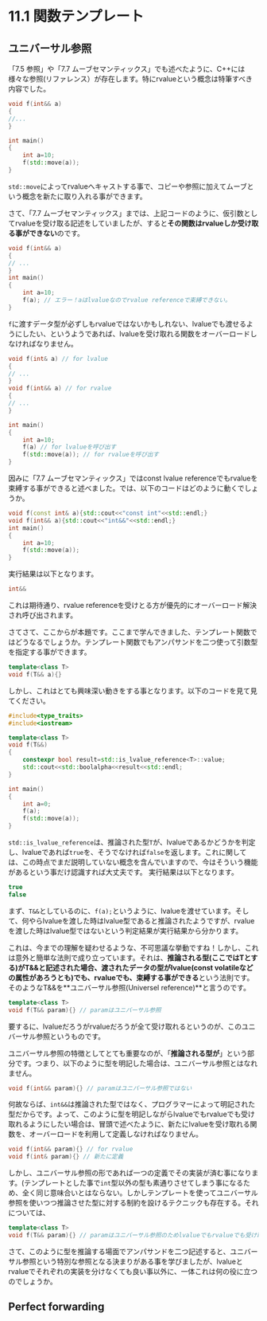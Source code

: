 # 11.1 関数テンプレート

## ユニバーサル参照
「7.5 参照」や「7.7 ムーブセマンティックス」でも述べたように、C++には様々な参照(リファレンス）が存在します。特にrvalueという概念は特筆すべき内容でした。
```cpp
void f(int&& a)
{
//...
}

int main()
{
    int a=10;
    f(std::move(a));
}
```
`std::move`によってrvalueへキャストする事で、コピーや参照に加えてムーブという概念を新たに取り入れる事ができます。

さて、「7.7 ムーブセマンティックス」までは、上記コードのように、仮引数としてrvalueを受け取る記述をしていましたが、すると**その関数はrvalueしか受け取る事ができない**のです。
```cpp
void f(int&& a)
{
// ...
}
int main()
{
    int a=10;
    f(a); // エラー！aはlvalueなのでrvalue referenceで束縛できない。
}
```
`f`に渡すデータ型が必ずしもrvalueではないかもしれない、lvalueでも渡せるようにしたい、というようであれば、lvalueを受け取れる関数をオーバーロードしなければなりません。
```cpp
void f(int& a) // for lvalue
{
// ...
}
void f(int&& a) // for rvalue
{
// ...
}

int main()
{
    int a=10;
    f(a) // for lvalueを呼び出す
    f(std::move(a)); // for rvalueを呼び出す
}
```
因みに「7.7 ムーブセマンティックス」ではconst lvalue referenceでもrvalueを束縛する事ができると述べました。では、以下のコードはどのように動くでしょうか。
```cpp
void f(const int& a){std::cout<<"const int"<<std::endl;}
void f(int&& a){std::cout<<"int&&"<<std::endl;}
int main()
{
    int a=10;
    f(std::move(a));
}
```
実行結果は以下となります。
```cpp
int&&
```
これは期待通り、rvalue referenceを受けとる方が優先的にオーバーロード解決され呼び出されます。

さてさて、ここからが本題です。ここまで学んできました、テンプレート関数ではどうなるでしょうか。テンプレート関数でもアンパサンドを二つ使って引数型を指定する事ができます。
```cpp
template<class T>
void f(T&& a){}
```
しかし、これはとても興味深い動きをする事となります。以下のコードを見て見てください。
```cpp
#include<type_traits>
#include<iostream>

template<class T>
void f(T&&)
{
	constexpr bool result=std::is_lvalue_reference<T>::value;
	std::cout<<std::boolalpha<<result<<std::endl;
}

int main()
{
	int a=0;
	f(a);
	f(std::move(a));
}
```
`std::is_lvalue_reference`は、推論された型`T`が、lvalueであるかどうかを判定し、lvalueであれば`true`を、そうでなければ`false`を返します。これに関しては、この時点でまだ説明していない概念を含んでいますので、今はそういう機能があるという事だけ認識すれば大丈夫です。
実行結果は以下となります。
```cpp
true
false
```
まず、`T&&`としているのに、`f(a);`というように、lvalueを渡せています。そして、何やらlvalueを渡した時はlvalue型であると推論されたようですが、rvalueを渡した時はlvalue型ではないという判定結果が実行結果から分かります。

これは、今までの理解を疑わせるような、不可思議な挙動ですね！しかし、これは意外と簡単な法則で成り立っています。それは、**推論される型(ここではTとする)がT&&と記述された場合、渡されたデータの型がlvalue(const volatileなどの属性があろうとも)でも、rvalueでも、束縛する事ができる**という法則です。そのようなT&&を**ユニバーサル参照(Universel reference)**と言うのです。
```cpp
template<class T>
void f(T&& param){} // paramはユニバーサル参照
```
要するに、lvalueだろうがrvalueだろうが全て受け取れるというのが、このユニバーサル参照というものです。

ユニバーサル参照の特徴としてとても重要なのが、「**推論される型が**」という部分です。つまり、以下のように型を明記した場合は、ユニバーサル参照とはなれません。
```cpp
void f(int&& param){} // paramはユニバーサル参照ではない
```
何故ならば、`int&&`は推論された型ではなく、プログラマーによって明記された型だからです。よって、このように型を明記しながらlvalueでもrvalueでも受け取れるようにしたい場合は、冒頭で述べたように、新たにlvalueを受け取れる関数を、オーバーロードを利用して定義しなければなりません。
```cpp
void f(int&& param){} // for rvalue
void f(int& param){} // 新たに定義
```
しかし、ユニバーサル参照の形であれば一つの定義でその実装が済む事になります。(テンプレートとした事で`int`型以外の型も素通りさせてしまう事になるため、全く同じ意味合いとはならない。しかしテンプレートを使ってユニバーサル参照を使いつつ推論させた型に対する制約を設けるテクニックも存在する。それについては、
```cpp
template<class T>
void f(T&& param){} // paramはユニバーサル参照のためlvalueでもrvalueでも受け取る事ができる。
```

さて、このように型を推論する場面でアンパサンドを二つ記述すると、ユニバーサル参照という特別な参照となる決まりがある事を学びましたが、lvalueとrvalueでそれぞれの実装を分けなくても良い事以外に、一体これは何の役に立つのでしょうか。

## Perfect forwarding
